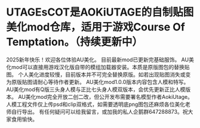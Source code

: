 # UTAGEsCOT是AOKiUTAGE的自制贴图美化mod仓库，适用于游戏Course Of Temptation。（持续更新中）
2025新年快乐！欢迎各位体验AU美化。
目前最新mod已更新完基础服饰。 AU美化mod可以直接用游戏汉化版自带的模组加载器安装。本质是原版图包的替换贴图。
个人美化进度较慢，目前版本并不可完全替换原版。如若出现贴图消失或变为原版贴图请耐心等待作者更新。 
AU美化mod1.0.0版本内容包含人模和特写。AU美化mod有Q版三头身人模与正比七头身人模双版本，会优先更新正比人模版本。
AU美化mod完全开放二创二改，但公开发布需要署名模型作者AokiUtage。 人模工程文件仅上传psd和clip双格式，如需要透明底png图包还麻烦各位美化老师自行导出。 
有任何疑问可以给我留言，或加我的私人企鹅群647288873。祝大家食用愉快。
